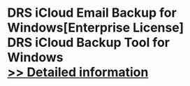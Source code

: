 # DRS iCloud Email Backup for Windows[Enterprise License]<br />DRS iCloud Backup Tool for Windows<br />[>> Detailed information](https://secure.shareit.com/shareit/product.html?productid=301004410&affiliateid=200057808)